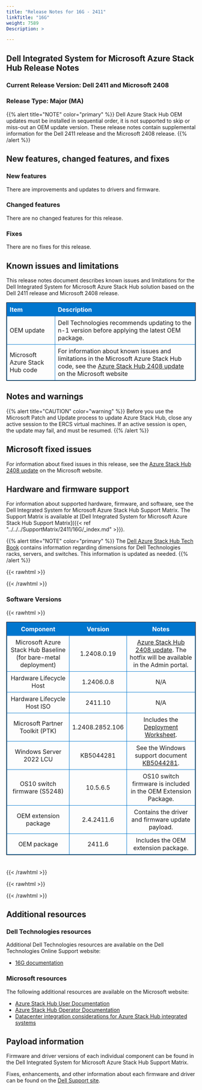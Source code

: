 ```yaml
---
title: "Release Notes for 16G - 2411"
linkTitle: "16G"
weight: 7589
Description: >

---
```


## Dell Integrated System for Microsoft Azure Stack Hub Release Notes
### Current Release Version: Dell 2411 and Microsoft 2408
### Release Type: Major (MA)

{{% alert title="NOTE" color="primary" %}}
Dell Azure Stack Hub OEM updates must be installed in sequential order, it is not supported to skip or miss-out an OEM update version. These release notes contain supplemental information for the Dell 2411 release and the Microsoft 2408 release.
{{% /alert %}}

## New features, changed features, and fixes
### New features
There are improvements and updates to drivers and firmware.

### Changed features
There are no changed features for this release.

### Fixes
There are no fixes for this release.

## Known issues and limitations

This release notes document describes known issues and limitations for the Dell Integrated System for Microsoft Azure Stack Hub solution based on the Dell 2411 release and Microsoft 2408 release.

| Item                           | Description                                                                                                                                                                                                                                  |
| :----------------------------- | :------------------------------------------------------------------------------------------------------------------------------------------------------------------------------------------------------------------------------------------- |
| OEM update                     | Dell Technologies recommends updating to the n-1 version before applying the latest OEM package.                                                          |
| Microsoft Azure Stack Hub code | For information about known issues and limitations in the Microsoft Azure Stack Hub code, see the [Azure Stack Hub 2408 update](https://learn.microsoft.com/en-us/azure-stack/operator/release-notes?view=azs-2408) on the Microsoft website |

## Notes and warnings
{{% alert title="CAUTION" color="warning" %}}
Before you use the Microsoft Patch and Update process to update Azure Stack Hub, close any active session to the ERCS virtual machines. If an active session is open, the update may fail, and must be resumed.
{{% /alert %}}

## Microsoft fixed issues
For information about fixed issues in this release, see the [Azure Stack Hub 2408 update](https://docs.microsoft.com/en-us/azure-stack/operator/release-notes?view=azs-2408) on the Microsoft website.

## Hardware and firmware support
For information about supported hardware, firmware, and software, see the Dell Integrated System for Microsoft Azure Stack Hub Support Matrix. The Support Matrix is available at [Dell Integrated System for Microsoft Azure Stack Hub Support Matrix]({{< ref "../../../SupportMatrix/2411/16G/_index.md" >}}).

{{% alert title="NOTE" color="primary" %}}
The [Dell Azure Stack Hub Tech Book](https://infohub.delltechnologies.com/t/tech-book-dell-integrated-system-for-microsoft-azure-stack-hub-1/) contains information regarding dimensions for Dell Technologies racks, servers, and switches.
This information is updated as needed.
{{% /alert %}}

{{< rawhtml >}}

<!DOCTYPE html PUBLIC "-//W3C//DTD XHTML 1.0 Strict//EN" "http://www.w3.org/TR/xhtml1/DTD/xhtml1-strict.dtd">
<html xmlns="http://www.w3.org/1999/xhtml">
<head>

<style>
table {
    border-width:1px; border-style:solid;
    border-color:black;
    border-collapse: collapse;
    width: 100%;
    margin-bottom: 20px;
    table-layout:fixed;
    overflow-wrap: break-word;
}
th {
    border-width:1px;
    padding:7px;
    border-style:solid;
    border-color:#0076CE;
    background-color:#0076CE;
    color:#FFFFFF;
    text-align:center;
}
td {
    border-width:1px;
    padding:7px;
    border-style:solid;
    border-color:#0076CE;
    text-align:center;
}
caption {
    padding-bottom: 10px;
    color:  #0076CE;
    font-weight: bold;
    text-align: left;
    font-size: 20px;
}
</style>

</head>

<body>

<div id="content">
{{< /rawhtml >}}

### Software Versions
{{< rawhtml >}}
<table> <colgroup><col/><col/><col/></colgroup> <tr><th>Component</th><th>Version</th><th>Notes</th></tr> <tr><td>Microsoft Azure Stack Hub Baseline (for bare-metal deployment)</td><td>1.2408.0.19</td><td><a href='https://learn.microsoft.com/en-us/azure-stack/operator/release-notes?view=azs-2408'>Azure Stack Hub 2408 update</a>. The hotfix will be available in the Admin portal.</td></tr> <tr><td>Hardware Lifecycle Host</td><td>1.2406.0.8</td><td>N/A</td></tr> <tr><td>Hardware Lifecycle Host ISO</td><td>2411.10</td><td>N/A</td></tr> <tr><td>Microsoft Partner Toolkit (PTK)</td><td>1.2408.2852.106</td><td>Includes the <a href='https://www.powershellgallery.com/packages/Azs.Deployment.Worksheet/1.2408.2852.106'>Deployment Worksheet</a>.</td></tr> <tr><td>Windows Server 2022 LCU</td><td>KB5044281</td><td>See the Windows support document <a href='https://support.microsoft.com/help/5044281'>KB5044281</a>.</td></tr> <tr><td>OS10 switch firmware (S5248)</td><td>10.5.6.5</td><td>OS10 switch firmware is included in the OEM Extension Package.</td></tr> <tr><td>OEM extension package</td><td>2.4.2411.6</td><td>Contains the driver and firmware update payload.</td></tr> <tr><td>OEM package</td><td>2411.6</td><td>Includes the OEM extension package.</td></tr> </table><br>
{{< /rawhtml >}}

{{< rawhtml >}}
</div>

</body>

</html>


{{< /rawhtml >}}

## Additional resources

### Dell Technologies resources

Additional Dell Technologies resources are available on the Dell Technologies Online Support website:

- [16G documentation](https://www.dell.com/support/home/us/en/04/product-support/product/cloud-for-microsoft-azure-stack16G/docs)

### Microsoft resources

The following additional resources are available on the Microsoft website:

- [Azure Stack Hub User Documentation](https://learn.microsoft.com/en-us/azure/azure-stack/user/)
- [Azure Stack Hub Operator Documentation](https://learn.microsoft.com/en-us/azure/azure-stack/)
- [Datacenter integration considerations for Azure Stack Hub integrated systems](https://learn.microsoft.com/en-us/azure-stack/operator/azure-stack-datacenter-integration)

## Payload information

Firmware and driver versions of each individual component can be found in the Dell Integrated System for Microsoft Azure Stack Hub Support Matrix.

Fixes, enhancements, and other information about each firmware and driver can be found on the [Dell Support site](https://www.dell.com/support/home/en-us/).
